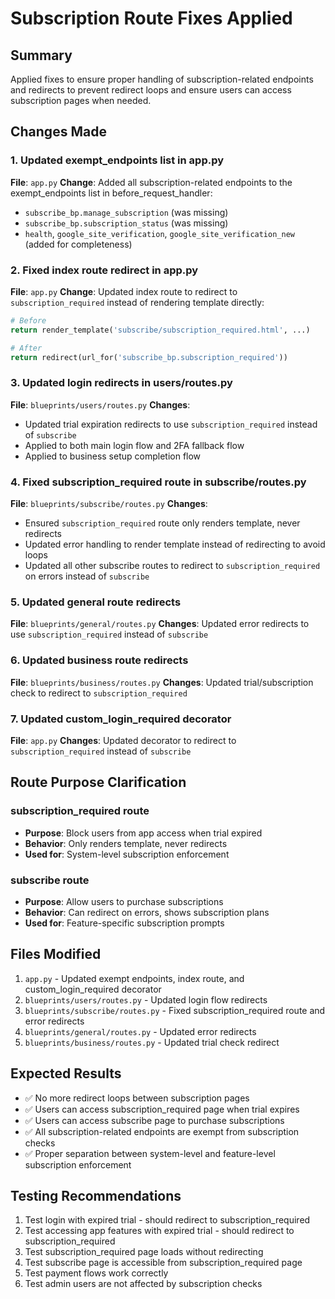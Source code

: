 # Subscription Route Fixes Applied

## Summary
Applied fixes to ensure proper handling of subscription-related endpoints and redirects to prevent redirect loops and ensure users can access subscription pages when needed.

## Changes Made

### 1. Updated exempt_endpoints list in app.py
**File**: `app.py`
**Change**: Added all subscription-related endpoints to the exempt_endpoints list in before_request_handler:
- `subscribe_bp.manage_subscription` (was missing)
- `subscribe_bp.subscription_status` (was missing)
- `health`, `google_site_verification`, `google_site_verification_new` (added for completeness)

### 2. Fixed index route redirect in app.py
**File**: `app.py`
**Change**: Updated index route to redirect to `subscription_required` instead of rendering template directly:
```python
# Before
return render_template('subscribe/subscription_required.html', ...)

# After  
return redirect(url_for('subscribe_bp.subscription_required'))
```

### 3. Updated login redirects in users/routes.py
**File**: `blueprints/users/routes.py`
**Changes**: 
- Updated trial expiration redirects to use `subscription_required` instead of `subscribe`
- Applied to both main login flow and 2FA fallback flow
- Applied to business setup completion flow

### 4. Fixed subscription_required route in subscribe/routes.py
**File**: `blueprints/subscribe/routes.py`
**Changes**:
- Ensured `subscription_required` route only renders template, never redirects
- Updated error handling to render template instead of redirecting to avoid loops
- Updated all other subscribe routes to redirect to `subscription_required` on errors instead of `subscribe`

### 5. Updated general route redirects
**File**: `blueprints/general/routes.py`
**Changes**: Updated error redirects to use `subscription_required` instead of `subscribe`

### 6. Updated business route redirects  
**File**: `blueprints/business/routes.py`
**Changes**: Updated trial/subscription check to redirect to `subscription_required`

### 7. Updated custom_login_required decorator
**File**: `app.py`
**Changes**: Updated decorator to redirect to `subscription_required` instead of `subscribe`

## Route Purpose Clarification

### subscription_required route
- **Purpose**: Block users from app access when trial expired
- **Behavior**: Only renders template, never redirects
- **Used for**: System-level subscription enforcement

### subscribe route  
- **Purpose**: Allow users to purchase subscriptions
- **Behavior**: Can redirect on errors, shows subscription plans
- **Used for**: Feature-specific subscription prompts

## Files Modified
1. `app.py` - Updated exempt endpoints, index route, and custom_login_required decorator
2. `blueprints/users/routes.py` - Updated login flow redirects
3. `blueprints/subscribe/routes.py` - Fixed subscription_required route and error redirects
4. `blueprints/general/routes.py` - Updated error redirects
5. `blueprints/business/routes.py` - Updated trial check redirect

## Expected Results
- ✅ No more redirect loops between subscription pages
- ✅ Users can access subscription_required page when trial expires
- ✅ Users can access subscribe page to purchase subscriptions
- ✅ All subscription-related endpoints are exempt from subscription checks
- ✅ Proper separation between system-level and feature-level subscription enforcement

## Testing Recommendations
1. Test login with expired trial - should redirect to subscription_required
2. Test accessing app features with expired trial - should redirect to subscription_required  
3. Test subscription_required page loads without redirecting
4. Test subscribe page is accessible from subscription_required page
5. Test payment flows work correctly
6. Test admin users are not affected by subscription checks
